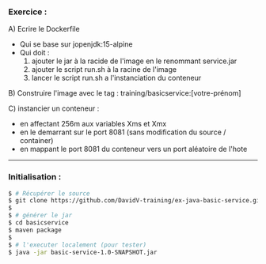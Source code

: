 ### Exercice : 
A) Ecrire le Dockerfile
- Qui se base sur jopenjdk:15-alpine
- Qui doit : 
  1) ajouter le jar à la racide de l'image en le renommant service.jar
  2) ajouter le script run.sh à la racine de l'image
  3) lancer le script run.sh a l'instanciation du conteneur

B) Construire l'image avec le tag : training/basicservice:[votre-prénom]

C) instancier un conteneur :
- en affectant 256m aux variables Xms et Xmx
- en le demarrant sur le port 8081 (sans modification du source / container)
- en mappant le port 8081 du conteneur vers un port aléatoire de l'hote

---------------------------------------------------------
### Initialisation : 
```sh
$ # Récupérer le source
$ git clone https://github.com/DavidV-training/ex-java-basic-service.git
$ 
$ # générer le jar
$ cd basicservice
$ maven package
$ 
$ # l'executer localement (pour tester)
$ java -jar basic-service-1.0-SNAPSHOT.jar
```





